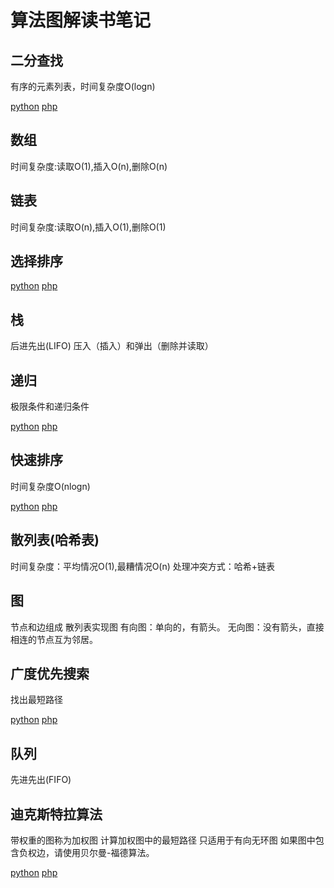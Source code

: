 # 算法图解读书笔记
## 二分查找
有序的元素列表，时间复杂度O(logn)

[python](code/binary_search.py)  [php](code/binary_search.php)
## 数组
时间复杂度:读取O(1),插入O(n),删除O(n)
## 链表
时间复杂度:读取O(n),插入O(1),删除O(1)
## 选择排序
[python](code/selection_sort.py)  [php](code/selection_sort.php)
## 栈
后进先出(LIFO)
压入（插入）和弹出（删除并读取）
## 递归
极限条件和递归条件

[python](code/factorial.py)  [php](code/factorial.php)

## 快速排序
时间复杂度O(nlogn)

[python](code/quick_sort.py)  [php](code/quick_sort.php)

## 散列表(哈希表)
时间复杂度：平均情况O(1),最糟情况O(n)
处理冲突方式：哈希+链表

## 图
节点和边组成
散列表实现图
有向图：单向的，有箭头。
无向图：没有箭头，直接相连的节点互为邻居。

## 广度优先搜索
找出最短路径

[python](code/breadth-first_search.py)  [php](code/breadth-first_search.php)

## 队列
先进先出(FIFO)

## 迪克斯特拉算法
带权重的图称为加权图
计算加权图中的最短路径
只适用于有向无环图
如果图中包含负权边，请使用贝尔曼-福德算法。

[python](code/dijkstras_algorithm.py)  [php](code/dijkstras_algorithm.php)
